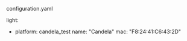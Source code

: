 configuration.yaml

light:
  - platform: candela_test
    name: "Candela"
    mac: "F8:24:41:C6:43:2D"